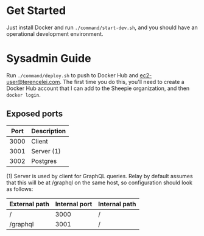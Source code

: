 # Get Started

Just install Docker and run `./command/start-dev.sh`, and you should have an operational development environment.

# Sysadmin Guide

Run `./command/deploy.sh` to push to Docker Hub and ec2-user@terencelei.com. The first time you do this, you'll need to create a Docker Hub account that I can add to the Sheepie organization, and then `docker login`.

## Exposed ports

| Port | Description |
| --- | --- |
| 3000 | Client |
| 3001 | Server (1) |
| 3002 | Postgres |

(1) Server is used by client for GraphQL queries. Relay by default assumes that this will be at /graphql on the same host, so configuration should look as follows:

| External path | Internal port | Internal path |
| --- | --- | --- |
| / | 3000 | / |
| /graphql | 3001 | / |
